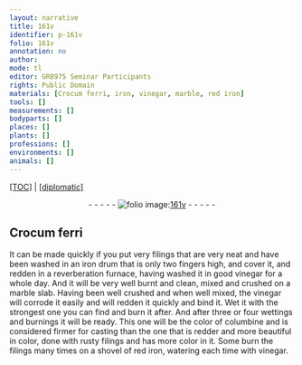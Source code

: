 ```yaml
---
layout: narrative
title: 161v
identifier: p-161v
folio: 161v
annotation: no
author:
mode: tl
editor: GR8975 Seminar Participants
rights: Public Domain
materials: [Crocum ferri, iron, vinegar, marble, red iron]
tools: []
measurements: []
bodyparts: []
places: []
plants: []
professions: []
environments: []
animals: []
---
```


<p><a href="{{ site.baseurl }}/translation/">[TOC]</a> | <a href="{{ site.baseurl }}/texts/p-161v_tc/">[diplomatic]</a></p><div class="folio" align="center">- - - - - <a href="http://gallica.bnf.fr/ark:/12148/btv1b10500001g/f328.item.r=" target="_blank"><img src="https://cu-mkp.github.io/2017-workshop-edition/assets/photo-icon.png" alt="folio image: " style="display:inline-block; margin-bottom:-3px;"/>161v</a> - - - - - </div>  
  

## <span class="m">Crocum ferri</span>

 
It can be made quickly if you put very filings that are very neat and have been washed in an <span class="m">iron</span> drum that is only two fingers high, and cover it, and redden in a reverberation furnace, having washed it in good <span class="m">vinegar</span> for a whole day. And it will be very well burnt and clean, mixed and crushed on a <span class="m">marble</span> slab. Having been well crushed and when well mixed, the <span class="m">vinegar</span> will corrode it easily and will redden it quickly and bind it. Wet it with the strongest one you can find and burn it after. And after three or four wettings and burnings it will be ready. This one will be the color of columbine and is considered firmer for casting than the one that is redder and more beautiful in color, done with rusty filings and has more color in it. Some burn the filings many times on a shovel of <span class="m">red iron</span>, watering each time with <span class="m">vinegar</span>.
 
